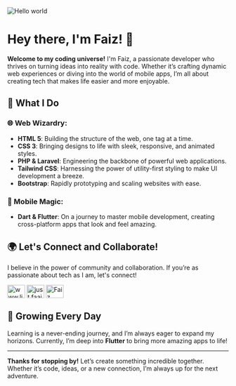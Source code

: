 <img src="https://raw.githubusercontent.com/sagar-viradiya/sagar-viradiya/master/resources/banner.png" alt="Hello world">



# Hey there, I'm Faiz! 🌟

**Welcome to my coding universe!** I'm Faiz, a passionate developer who thrives on turning ideas into reality with code. Whether it’s crafting dynamic web experiences or diving into the world of mobile apps, I’m all about creating tech that makes life easier and more enjoyable.

## 🚀 What I Do

### 🌐 Web Wizardry:
- **HTML 5**: Building the structure of the web, one tag at a time.
- **CSS 3**: Bringing designs to life with sleek, responsive, and animated styles.
- **PHP & Laravel**: Engineering the backbone of powerful web applications.
- **Tailwind CSS**: Harnessing the power of utility-first styling to make UI development a breeze.
- **Bootstrap**: Rapidly prototyping and scaling websites with ease.

### 📱 Mobile Magic:
- **Dart & Flutter**: On a journey to master mobile development, creating cross-platform apps that look and feel amazing.

## 🌍 Let's Connect and Collaborate!

I believe in the power of community and collaboration. If you’re as passionate about tech as I am, let's connect!

<p align="left">
<a href="www.linkedin.com/in/faiz-902239285" target="blank"><img align="center" src="https://raw.githubusercontent.com/rahuldkjain/github-profile-readme-generator/master/src/images/icons/Social/linked-in-alt.svg" alt="www.linkedin.com/in/faiz-902239285" height="30" width="40" /></a>
<a href="https://www.instagram.com/just.faaizz_" target="blank"><img align="center" src="https://raw.githubusercontent.com/rahuldkjain/github-profile-readme-generator/master/src/images/icons/Social/instagram.svg" alt="just.faaizz_" height="30" width="40" /></a>
<a href="https://youtube.com/@faaizz.07?si=RE-wYGgCqSChg3a3" target="blank"><img align="center" src="https://raw.githubusercontent.com/rahuldkjain/github-profile-readme-generator/master/src/images/icons/Social/youtube.svg" alt="Faiz Ajaa" height="30" width="40" /></a>
</p>

## 🌱 Growing Every Day

Learning is a never-ending journey, and I’m always eager to expand my horizons. Currently, I’m deep into **Flutter** to bring more amazing apps to life!

---

**Thanks for stopping by!** Let’s create something incredible together. Whether it’s code, ideas, or a new connection, I’m always up for the next adventure.

